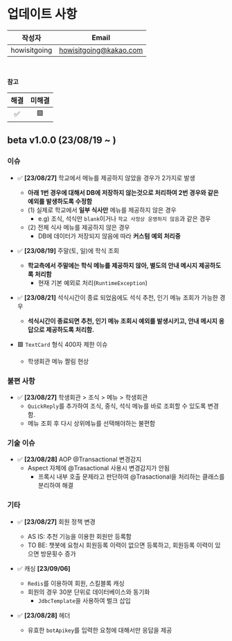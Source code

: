 # 업데이트 사항

|     작성자      |          Email         |
|:------------:|:----------------------:|
| howisitgoing | howisitgoing@kakao.com |

</br>


**참고**

| 해결 | 미해결 |
|:--:|:---:|
| ✅  |  🟩 |


## beta v1.0.0 (23/08/19 ~ )
### 이슈 
* ✅ **[23/08/27]** 학교에서 메뉴를 제공하지 않았을 경우가 2가지로 발생
  * **아래 1번 경우에 대해서 DB에 저장하지 않는것으로 처리하여 2번 경우와 같은 예외를 발생하도록 수정함**
  * (1) 실제로 학교에서 **일부 식사만** 메뉴를 제공하지 않은 경우
    * e.g) 조식, 석식만 `blank`이거나 `학교 사정상 운영하지 않음`과 같은 경우
  * (2) 전체 식사 메뉴를 제공하지 않은 경우
    * DB에 데이터가 저장되지 않음에 따라 **커스텀 예외 처리중**

* ✅ **[23/08/19]** 주말(토, 일)에 학식 조회
  * **학교측에서 주말에는 학식 메뉴를 제공하지 않아, 별도의 안내 메시지 제공하도록 처리함**
    * 현재 기본 예외로 처리(`RuntimeException`)

* ✅ **[23/08/21]** 석식시간이 종료 되었음에도 석식 추천, 인기 메뉴 조회가 가능한 경우
  * **석식시간이 종료되면 추천, 인기 메뉴 조회시 예외를 발생시키고, 안내 메시지 응답으로 제공하도록 처리함.**
  
* 🟩 `TextCard` 형식 400자 제한 이슈
  *  학생회관 메뉴 짤림 현상

### 불편 사항
* ✅ **[23/08/27]** 학생회관 > 조식 > 메뉴 > 학생회관
  * `QuickReply`를 추가하여 조식, 중식, 석식 메뉴를 바로 조회할 수 있도록 변경함.
  * 메뉴 조회 후 다시 상위메뉴를 선택해야하는 불편함

### 기술 이슈
* ✅ **[23/08/28]** AOP @Transactional 변경감지
  * Aspect 자체에 @Trasactional 사용시 변경감지가 안됨
    * 프록시 내부 호출 문제라고 판단하여 @Trasactional을 처리하는 클래스를 분리하여 해결

### 기타
* ✅ **[23/08/27]** 회원 정책 변경
  * AS IS: 추천 기능을 이용한 회원만 등록함 
  * TO BE: 챗봇에 요청시 회원등록 이력이 없으면 등록하고, 회원등록 이력이 있으면 방문횟수 증가

* ✅ 캐싱 **[23/09/06]**
  * `Redis`를 이용하여 회원, 스킬블록 캐싱
  * 회원의 경우 30분 단위로 데이터베이스와 동기화
    * `JdbcTemplate`을 사용하여 벌크 삽입

* ✅ **[23/08/28]** 헤더
  * 유효한 `botApikey`를 입력한 요청에 대해서만 응답을 제공